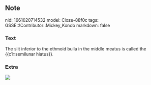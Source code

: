 ## Note
nid: 1661020714532
model: Cloze-88f0c
tags: GSSE::!Contributor::Mickey_Kondo
markdown: false

### Text
The slit inferior to the ethmoid bulla in the middle meatus is called the {{c1::semilunar hiatus}}.

### Extra
<img src="jm0MGbX52Pm04OoWmy4cUA_b.png">
